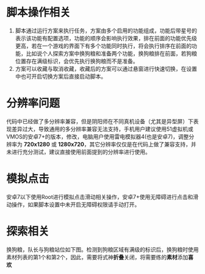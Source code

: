 # 脚本操作相关
1. 脚本通过运行方案来执行任务，方案由多个启用的功能组成，功能后带星号的表示该功能有配置选项，功能的顺序会影响执行效果，排在前面的功能优先级更高，若在一个游戏的界面下有多个功能同时执行，将会执行排序在前面的功能，比如说个人探索方案中换狗粮和准备两个功能，换狗粮排在前面，若狗粮位置存在满级标识，会优先执行换狗粮而不是准备。
2. 方案可以收藏与取消收藏，收藏后的方案可以通过悬窗进行快速切换，在设置中也可开启切换方案后直接启动脚本。

# 分辨率问题
代码中已经做了多分辨率兼容，但是阴阳师在不同真机设备（尤其是异型屏）下表现差异过大，导致通用的多分辨率兼容无法支持，手机用户建议使用51虚拟机或VMOS的安卓7+的版本，修改，电脑用户使用雷电模拟器4(也是安卓7)，调整分辨率为 **720x1280** 或 **1280x720**，其它分辨率仅仅是在代码上做了兼容支持，并未进行充分测试，建议直接使用前面提到的分辨率进行使用。

# 模拟点击
安卓7以下使用Root进行模拟点击滑动相关操作，安卓7+使用无障碍进行点击和滑动操作，如果脚本设置中未开启无障碍权限请手动打开。

# 探索相关
换狗粮，队长与狗粮站位如下图。检测到狗粮区域有满级的标识后，换狗粮时使用素材列表的第1个和第2个，因此，需要将式神**折叠**关闭，将需要练的**素材**添加**喜欢**
[](./img/换狗粮_准备界面.png)
